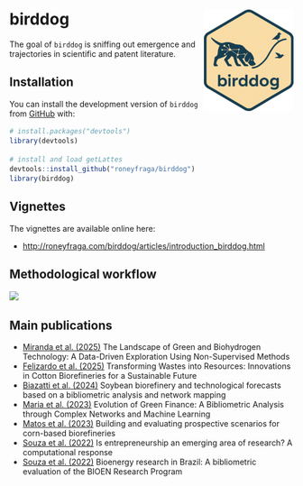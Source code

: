 
<!-- README.md is generated from README.Rmd. Please edit that file -->

# birddog <a href="https://roneyfaga.com/birddog/"><img src="man/figures/logo.png" align="right" alt="birddog logo" style="height: 180px;"></a>

<!-- badges: start -->
<!-- badges: end -->

The goal of `birddog` is sniffing out emergence and trajectories in
scientific and patent literature.

## Installation

You can install the development version of `birddog` from
[GitHub](https://github.com/roneyfraga/birddog) with:

``` r
# install.packages("devtools")
library(devtools)

# install and load getLattes
devtools::install_github("roneyfraga/birddog")
library(birddog)
```

## Vignettes

The vignettes are available online here:

- <http://roneyfraga.com/birddog/articles/introduction_birddog.html>

## Methodological workflow

![](http://roneyfraga.com/volume/keep_it/cnpq-pq-horizontal.svg)

## Main publications

- [Miranda et
  al. (2025)](https://doi.org/10.1016/j.ijhydene.2025.01.089) The
  Landscape of Green and Biohydrogen Technology: A Data-Driven
  Exploration Using Non-Supervised Methods
- [Felizardo et
  al. (2025)](https://link.springer.com/article/10.1007/s12649-025-03136-z)
  Transforming Wastes into Resources: Innovations in Cotton
  Biorefineries for a Sustainable Future
- [Biazatti et
  al. (2024)](https://www.sciencedirect.com/science/article/pii/S221146452400112X)
  Soybean biorefinery and technological forecasts based on a
  bibliometric analysis and network mapping
- [Maria et al. (2023)](https://doi.org/10.3390/su15020967) Evolution of
  Green Finance: A Bibliometric Analysis through Complex Networks and
  Machine Learning
- [Matos et al. (2023)](https://doi.org/10.1007/s43938-023-00036-3)
  Building and evaluating prospective scenarios for corn-based
  biorefineries
- [Souza et al. (2022)](https://doi.org/10.14211/ibjesb.e1742) Is
  entrepreneurship an emerging area of research? A computational
  response
- [Souza et al. (2022)](https://doi.org/10.1002/bbb.2441) Bioenergy
  research in Brazil: A bibliometric evaluation of the BIOEN Research
  Program
